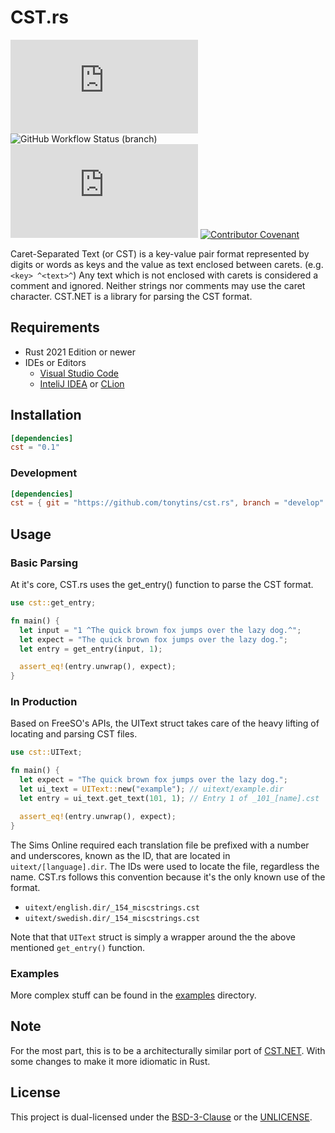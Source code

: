 # CST.rs

[![GitHub license](https://img.shields.io/github/license/tonytins/cst.rs)](https://github.com/tonytins/cst.rs/blob/main/LICENSE) ![GitHub Workflow Status (branch)](https://img.shields.io/github/workflow/status/tonytins/cst.rs/Rust/main) ![GitHub commit activity](https://img.shields.io/github/commit-activity/w/tonytins/cst.rs)  [![Contributor Covenant](https://img.shields.io/badge/Contributor%20Covenant-v2.0%20adopted-ff69b4.svg)](code_of_conduct.md)

Caret-Separated Text (or CST) is a key-value pair format represented by digits or words as keys and the value as text enclosed between carets. (e.g. ``<key> ^<text>^``) Any text which is not enclosed with carets is considered a comment and ignored. Neither strings nor comments may use the caret character. CST.NET is a library for parsing the CST format.

## Requirements

- Rust 2021 Edition or newer
- IDEs or Editors
  - [Visual Studio Code](https://code.visualstudio.com/)
  - [InteliJ IDEA](https://www.jetbrains.com/idea/) or [CLion](https://www.jetbrains.com/clion/)

## Installation

```toml
[dependencies]
cst = "0.1"
```

### Development

```toml
[dependencies]
cst = { git = "https://github.com/tonytins/cst.rs", branch = "develop" }
```

## Usage

### Basic Parsing

At it's core, CST.rs uses the get_entry() function to parse the CST format.

```rust
use cst::get_entry;

fn main() {
  let input = "1 ^The quick brown fox jumps over the lazy dog.^";
  let expect = "The quick brown fox jumps over the lazy dog.";
  let entry = get_entry(input, 1);

  assert_eq!(entry.unwrap(), expect);
}
```

### In Production

Based on FreeSO's APIs, the UIText struct takes care of the heavy lifting of locating and parsing CST files.

```rust
use cst::UIText;

fn main() {
  let expect = "The quick brown fox jumps over the lazy dog.";
  let ui_text = UIText::new("example"); // uitext/example.dir
  let entry = ui_text.get_text(101, 1); // Entry 1 of _101_[name].cst

  assert_eq!(entry.unwrap(), expect);
}
```

The Sims Online required each translation file be prefixed with a number and underscores, known as the ID, that are located in ``uitext/[language].dir``. The IDs were used to locate the file, regardless the name. CST.rs follows this convention because it's the only known use of the format.

- ``uitext/english.dir/_154_miscstrings.cst``
- ``uitext/swedish.dir/_154_miscstrings.cst``

Note that that ``UIText`` struct is simply a wrapper around the the above mentioned ``get_entry()`` function.

### Examples

More complex stuff can be found in the [examples](./examples) directory.

## Note

For the most part, this is to be a architecturally similar port of [CST.NET](https://github.com/tonytins/cst.rs). With some changes to make it more idiomatic in Rust.

## License

This project is dual-licensed under the [BSD-3-Clause](COPYING) or the [UNLICENSE](UNLICENSE).
